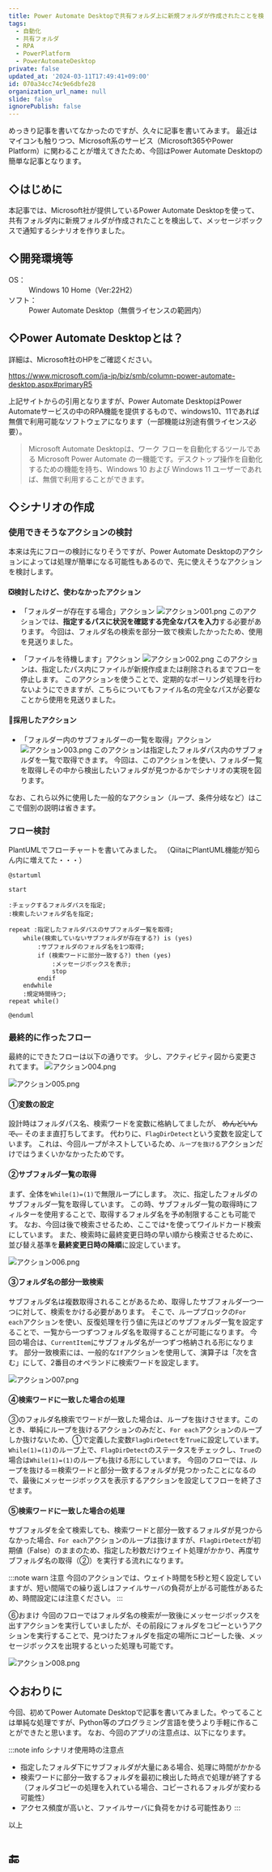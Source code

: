 ```yaml
---
title: Power Automate Desktopで共有フォルダ上に新規フォルダが作成されたことを検出する
tags:
  - 自動化
  - 共有フォルダ
  - RPA
  - PowerPlatform
  - PowerAutomateDesktop
private: false
updated_at: '2024-03-11T17:49:41+09:00'
id: 070a34cc74c9e6dbfe28
organization_url_name: null
slide: false
ignorePublish: false
---
```

めっきり記事を書いてなかったのですが、久々に記事を書いてみます。
最近はマイコンも触りつつ、Microsoft系のサービス（Microsoft365やPower Platform）に関わることが増えてきたため、今回はPower Automate Desktopの簡単な記事となります。

## ◇はじめに

本記事では、Microsoft社が提供しているPower Automate Desktopを使って、共有フォルダ内に新規フォルダが作成されたことを検出して、メッセージボックスで通知するシナリオを作りました。

## ◇開発環境等

<dl>
  <dt>OS：</dt>
  <dd>Windows 10 Home（Ver:22H2）</dd>
  <dt>ソフト：</dt>
  <dd>Power Automate Desktop（無償ライセンスの範囲内）</dd>
</dl>

## ◇Power Automate Desktopとは？

詳細は、Microsoft社のHPをご確認ください。

https://www.microsoft.com/ja-jp/biz/smb/column-power-automate-desktop.aspx#primaryR5

上記サイトからの引用となりますが、Power Automate DesktopはPower Automateサービスの中のRPA機能を提供するもので、windows10、11であれば無償で利用可能なソフトウェアになります（一部機能は別途有償ライセンス必要）。
> Microsoft Automate Desktopは、ワーク フローを自動化するツールである Microsoft Power Automate の一機能です。デスクトップ操作を自動化するための機能を持ち、Windows 10 および Windows 11 ユーザーであれば、無償で利用することができます。

## ◇シナリオの作成

### 使用できそうなアクションの検討

本来は先にフローの検討になりそうですが、Power Automate Desktopのアクションによっては処理が簡単になる可能性もあるので、先に使えそうなアクションを検討します。

#### ❎検討したけど、使わなかったアクション

- 「フォルダーが存在する場合」アクション
![アクション001.png](https://qiita-image-store.s3.ap-northeast-1.amazonaws.com/0/371217/a3322dfe-a75a-6d33-4a79-36dce3f44ef8.png "フォルダーが存在する場合アクション")
このアクションでは、**指定するパスに状況を確認する完全なパスを入力**する必要があります。
今回は、フォルダ名の検索を部分一致で検索したかったため、使用を見送りました。

- 「ファイルを待機します」アクション
![アクション002.png](https://qiita-image-store.s3.ap-northeast-1.amazonaws.com/0/371217/eb217630-9666-c252-70e9-9be1b7cfa3a1.png "ファイルを待機しますアクション")
このアクションは、指定したパス内にファイルが新規作成または削除されるまでフローを停止します。
このアクションを使うことで、定期的なポーリング処理を行わないようにできますが、こちらについてもファイル名の完全なパスが必要なことから使用を見送りました。

#### 💮採用したアクション

- 「フォルダー内のサブフォルダーの一覧を取得」アクション
![アクション003.png](https://qiita-image-store.s3.ap-northeast-1.amazonaws.com/0/371217/3ed0ad24-67e8-dc7b-bf37-2829411f1d1f.png "フォルダー内のサブフォルダーの一覧を取得アクション")
このアクションは指定したフォルダパス内のサブフォルダを一覧で取得できます。
今回は、このアクションを使い、フォルダ一覧を取得しその中から検出したいフォルダが見つかるかでシナリオの実現を図ります。

なお、これら以外に使用した一般的なアクション（ループ、条件分岐など）はここで個別の説明は省きます。

### フロー検討

PlantUMLでフローチャートを書いてみました。
（QiitaにPlantUML機能が知らん内に増えてた・・・）

```plantuml
@startuml

start

:チェックするフォルダパスを指定;
:検索したいフォルダ名を指定;

repeat :指定したフォルダパスのサブフォルダ一覧を取得;
    while(検索していないサブフォルダが存在する?) is (yes)
        :サブフォルダのフォルダ名を1つ取得;
        if (検索ワードに部分一致する?) then (yes)
            :メッセージボックスを表示;
            stop
        endif
    endwhile
    :規定時間待つ;
repeat while()

@enduml
```

### 最終的に作ったフロー

最終的にできたフローは以下の通りです。
少し、アクティビティ図から変更されてます。
![アクション004.png](https://qiita-image-store.s3.ap-northeast-1.amazonaws.com/0/371217/1a9a12c4-2a8b-2406-b4b8-f71724699233.png)

![アクション005.png](https://qiita-image-store.s3.ap-northeast-1.amazonaws.com/0/371217/8c40be7a-4b41-30bc-5f56-cd81a9c0d3cc.png)

#### ①変数の設定

設計時はフォルダパス名、検索ワードを変数に格納してましたが、 ~~めんどいんで、~~ そのまま直打ちしてます。
代わりに、`FlagDirDetect`という変数を設定しています。
これは、今回ループがネストしているため、`ループを抜ける`アクションだけではうまくいかなかったためです。

#### ②サブフォルダ一覧の取得

まず、全体を`While(1)=(1)`で無限ループにします。
次に、指定したフォルダのサブフォルダ一覧を取得しています。
この時、サブフォルダ一覧の取得時にフィルターを使用することで、取得するフォルダ名を予め制限することも可能です。
なお、今回は後で検索させるため、ここでは`*`を使ってワイルドカード検索にしています。
また、検索時に最終変更日時の早い順から検索させるために、並び替え基準を**最終変更日時の降順**に設定しています。

![アクション006.png](https://qiita-image-store.s3.ap-northeast-1.amazonaws.com/0/371217/2e4aac5f-f804-914a-516b-fff724bfa784.png)

#### ③フォルダ名の部分一致検索

サブフォルダ名は複数取得されることがあるため、取得したサブフォルダ一つ一つに対して、検索をかける必要があります。
そこで、ループブロックの`For each`アクションを使い、反復処理を行う値に先ほどのサブフォルダ一覧を設定することで、一覧から一つずつフォルダ名を取得することが可能になります。
今回の場合は、`CurrentItem`にサブフォルダ名が一つずつ格納される形になります。
部分一致検索には、一般的な`If`アクションを使用して、演算子は「次を含む」にして、2番目のオペランドに検索ワードを設定します。

![アクション007.png](https://qiita-image-store.s3.ap-northeast-1.amazonaws.com/0/371217/08a78583-0950-c864-85c2-090c8f7647ab.png)

#### ④検索ワードに一致した場合の処理

③のフォルダ名検索でワードが一致した場合は、ループを抜けさせます。このとき、単純にループを抜けるアクションのみだと、`For each`アクションのループしか抜けないため、①で定義した変数`FlagDirDetect`を`True`に設定しています。
`While(1)=(1)`のループ上で、`FlagDirDetect`のステータスをチェックし、`True`の場合は`While(1)=(1)`のループも抜ける形にしています。
今回のフローでは、ループを抜ける＝検索ワードと部分一致するフォルダが見つかったことになるので、最後にメッセージボックスを表示するアクションを設定してフローを終了させます。

#### ⑤検索ワードに一致した場合の処理

サブフォルダを全て検索しても、検索ワードと部分一致するフォルダが見つからなかった場合、`For each`アクションのループは抜けますが、`FlagDirDetect`が初期値（False）のままのため、指定した秒数だけウェイト処理がかかり、再度サブフォルダ名の取得（②）を実行する流れになります。

:::note warn
注意
今回のアクションでは、ウェイト時間を5秒と短く設定していますが、短い間隔での繰り返しはファイルサーバの負荷が上がる可能性があるため、時間設定には注意ください。
:::

⑥おまけ
今回のフローではフォルダ名の検索が一致後にメッセージボックスを出すアクションを実行していましたが、その前段にフォルダをコピーというアクションを実行することで、見つけたフォルダを指定の場所にコピーした後、メッセージボックスを出現するといった処理も可能です。

![アクション008.png](https://qiita-image-store.s3.ap-northeast-1.amazonaws.com/0/371217/b00393e8-21c9-2a13-14fe-3d1edc6cb4d5.png)

## ◇おわりに

今回、初めてPower Automate Desktopで記事を書いてみました。やってることは単純な処理ですが、Python等のプログラミング言語を使うより手軽に作ることができたと思います。
なお、今回のアプリの注意点は、以下になります。

:::note info
シナリオ使用時の注意点

- 指定したフォルダ下にサブフォルダが大量にある場合、処理に時間がかかる
- 検索ワードに部分一致するフォルダを最初に検出した時点で処理が終了する
（フォルダコピーの処理を入れている場合、コピーされるフォルダが変わる可能性）
- アクセス頻度が高いと、ファイルサーバに負荷をかける可能性あり
:::

以上

# 🔚
